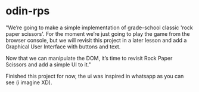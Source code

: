 # odin-rps

"We’re going to make a simple implementation of grade-school classic 'rock paper scissors'. For the moment we’re just going to play the game from the browser console, but we will revisit this project in a later lesson and add a Graphical User Interface with buttons and text.

Now that we can manipulate the DOM, it’s time to revisit Rock Paper Scissors and add a simple UI to it."

Finished this project for now, the ui was inspired in whatsapp as you can see (i imagine XD).